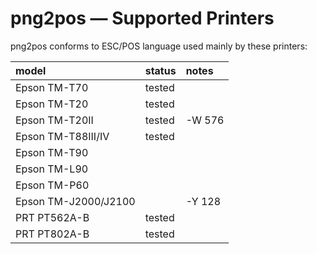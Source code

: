 # png2pos — Supported Printers

png2pos conforms to ESC/POS language used mainly by these printers:

model | status | notes
:----- | :------ | :-----
Epson TM-T70 | tested | 
Epson TM-T20 | tested | 
Epson TM-T20II | tested | -W 576
Epson TM-T88III/IV | tested | 
Epson TM-T90 |  | 
Epson TM-L90 |  | 
Epson TM-P60 |  | 
Epson TM-J2000/J2100 |  | -Y 128
PRT PT562A-B | tested |
PRT PT802A-B | tested |
